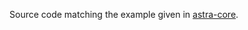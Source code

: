 Source code matching the example given in [astra-core](https://github.com/RadikalJin/astra/blob/main/astra-core/README.md).
